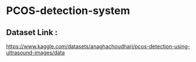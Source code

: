 # PCOS-detection-system

## Dataset Link :
https://www.kaggle.com/datasets/anaghachoudhari/pcos-detection-using-ultrasound-images/data
